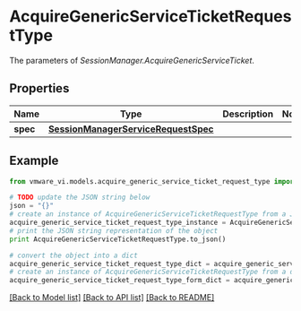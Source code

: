 # AcquireGenericServiceTicketRequestType

The parameters of *SessionManager.AcquireGenericServiceTicket*. 

## Properties
Name | Type | Description | Notes
------------ | ------------- | ------------- | -------------
**spec** | [**SessionManagerServiceRequestSpec**](SessionManagerServiceRequestSpec.md) |  | 

## Example

```python
from vmware_vi.models.acquire_generic_service_ticket_request_type import AcquireGenericServiceTicketRequestType

# TODO update the JSON string below
json = "{}"
# create an instance of AcquireGenericServiceTicketRequestType from a JSON string
acquire_generic_service_ticket_request_type_instance = AcquireGenericServiceTicketRequestType.from_json(json)
# print the JSON string representation of the object
print AcquireGenericServiceTicketRequestType.to_json()

# convert the object into a dict
acquire_generic_service_ticket_request_type_dict = acquire_generic_service_ticket_request_type_instance.to_dict()
# create an instance of AcquireGenericServiceTicketRequestType from a dict
acquire_generic_service_ticket_request_type_form_dict = acquire_generic_service_ticket_request_type.from_dict(acquire_generic_service_ticket_request_type_dict)
```
[[Back to Model list]](../README.md#documentation-for-models) [[Back to API list]](../README.md#documentation-for-api-endpoints) [[Back to README]](../README.md)


